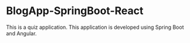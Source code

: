 # BlogApp-SpringBoot-React
This is  a quiz application. This application is developed  using Spring Boot and Angular.
